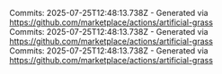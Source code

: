 Commits: 2025-07-25T12:48:13.738Z - Generated via https://github.com/marketplace/actions/artificial-grass
<br>
Commits: 2025-07-25T12:48:13.738Z - Generated via https://github.com/marketplace/actions/artificial-grass
<br>
Commits: 2025-07-25T12:48:13.738Z - Generated via https://github.com/marketplace/actions/artificial-grass
<br>
